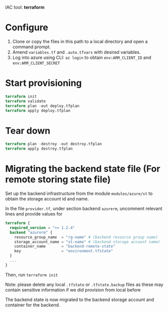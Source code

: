 IAC tool: **terraform**

# Configure

1. Clone or copy the files in this path to a local directory and open a command prompt.
2. Amend `variables.tf` and `.auto.tfvars` with desired variables.
3. Log into azure using CLI: `az login` to obtain `env:ARM_CLIENT_ID` and `env:ARM_CLIENT_SECRET`

# Start provisioning

```terraform
terraform init
terraform validate
terraform plan -out deploy.tfplan
terraform apply deploy.tfplan
```
# Tear down

```terraform
terraform plan -destroy -out destroy.tfplan
terraform apply destroy.tfplan
```

# Migrating the backend state file (For remote storing state file)

Set up the backend infrastructure from the module `modules/azure/st` to obtain the storage account id and name.

In the file `provider.tf`, under section backend `azurerm`, uncomment relevant lines and provide values for

```terraform
terraform {
  required_version = ">= 1.2.4"
  backend "azurerm" {
    resource_group_name  = "rg-name" # (backend resource group name)
    storage_account_name = "st-name" # (backend storage account name)
    container_name       = "backend-remote-state"
    key                  = "environment.tfstate"
  }
  ...
}
```

Then, run `terraform init`

Note: please delete any local `.tfstate` or `.tfstate.backup` files as these may contain sensitive information if we did provision from local before

The backend state is now migrated to the backend storage account and container for the backend.
